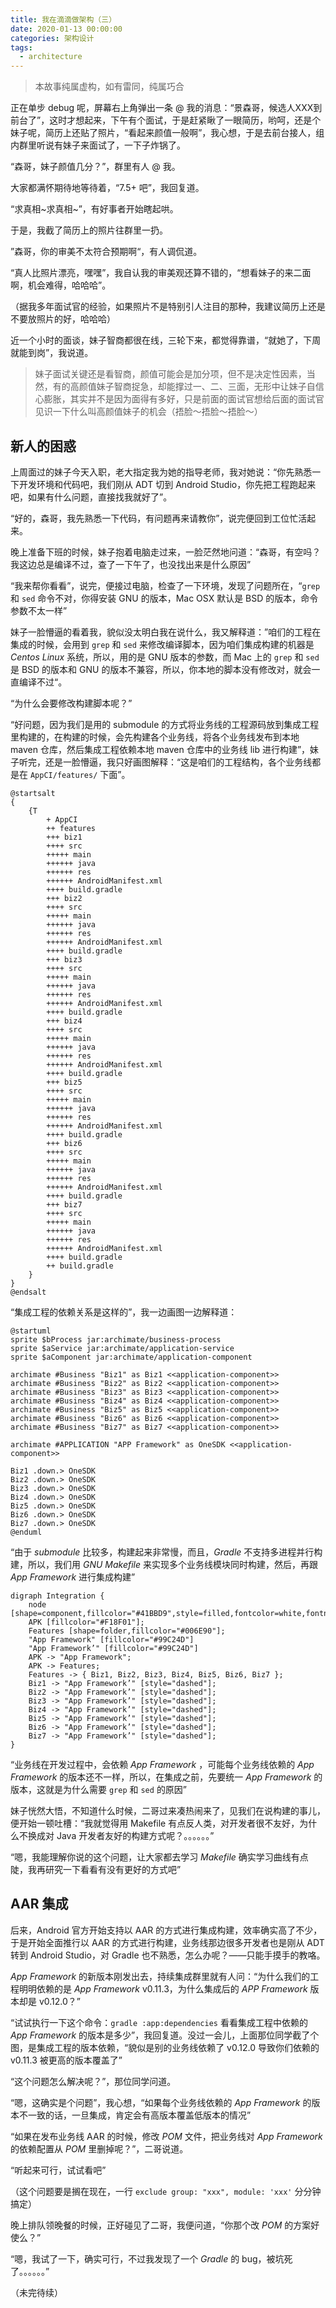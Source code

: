 ```yaml
---
title: 我在滴滴做架构（三）
date: 2020-01-13 00:00:00
categories: 架构设计
tags:
  - architecture
---
```


> 本故事纯属虚构，如有雷同，纯属巧合

正在单步 debug 呢，屏幕右上角弹出一条 @ 我的消息：“景森哥，候选人XXX到前台了”，这时才想起来，下午有个面试，于是赶紧瞅了一眼简历，哟呵，还是个妹子呢，简历上还贴了照片，“看起来颜值一般啊”，我心想，于是去前台接人，组内群里听说有妹子来面试了，一下子炸锅了。

“森哥，妹子颜值几分？”，群里有人 @ 我。

大家都满怀期待地等待着，“7.5+ 吧”，我回复道。

“求真相\~求真相\~”，有好事者开始瞎起哄。

于是，我截了简历上的照片往群里一扔。

”森哥，你的审美不太符合预期啊“，有人调侃道。

“真人比照片漂亮，嘿嘿”，我自认我的审美观还算不错的，“想看妹子的来二面啊，机会难得，哈哈哈”。

（据我多年面试官的经验，如果照片不是特别引人注目的那种，我建议简历上还是不要放照片的好，哈哈哈）

近一个小时的面谈，妹子智商都很在线，三轮下来，都觉得靠谱，“就她了，下周就能到岗”，我说道。

> 妹子面试关键还是看智商，颜值可能会是加分项，但不是决定性因素，当然，有的高颜值妹子智商捉急，却能撑过一、二、三面，无形中让妹子自信心膨胀，其实并不是因为面得有多好，只是前面的面试官想给后面的面试官见识一下什么叫高颜值妹子的机会（捂脸〜捂脸〜捂脸〜）

## 新人的困惑

上周面过的妹子今天入职，老大指定我为她的指导老师，我对她说：“你先熟悉一下开发环境和代码吧，我们刚从 ADT 切到 Android Studio，你先把工程跑起来吧，如果有什么问题，直接找我就好了”。

“好的，森哥，我先熟悉一下代码，有问题再来请教你”，说完便回到工位忙活起来。

晚上准备下班的时候，妹子抱着电脑走过来，一脸茫然地问道：“森哥，有空吗？我这边总是编译不过，查了一下午了，也没找出来是什么原因”

“我来帮你看看”，说完，便接过电脑，检查了一下环境，发现了问题所在，“`grep` 和 `sed` 命令不对，你得安装 GNU 的版本，Mac OSX 默认是 BSD 的版本，命令参数不太一样”

妹子一脸懵逼的看着我，貌似没太明白我在说什么，我又解释道：”咱们的工程在集成的时候，会用到 `grep` 和 `sed` 来修改编译脚本，因为咱们集成构建的机器是 *Centos Linux* 系统，所以，用的是 GNU 版本的参数，而 Mac 上的 `grep` 和 `sed` 是 BSD 的版本和 GNU 的版本不兼容，所以，你本地的脚本没有修改对，就会一直编译不过“。

“为什么会要修改构建脚本呢？”

“好问题，因为我们是用的 submodule 的方式将业务线的工程源码放到集成工程里构建的，在构建的时候，会先构建各个业务线，将各个业务线发布到本地 maven 仓库，然后集成工程依赖本地 maven 仓库中的业务线 lib 进行构建”，妹子听完，还是一脸懵逼，我只好画图解释：“这是咱们的工程结构，各个业务线都是在 `AppCI/features/` 下面”。

```plantuml
@startsalt
{
	{T
		+ AppCI
		++ features
		+++ biz1
		++++ src
		+++++ main
		++++++ java
		++++++ res
		++++++ AndroidManifest.xml
		++++ build.gradle
		+++ biz2
		++++ src
		+++++ main
		++++++ java
		++++++ res
		++++++ AndroidManifest.xml
		++++ build.gradle
		+++ biz3
		++++ src
		+++++ main
		++++++ java
		++++++ res
		++++++ AndroidManifest.xml
		++++ build.gradle
		+++ biz4
		++++ src
		+++++ main
		++++++ java
		++++++ res
		++++++ AndroidManifest.xml
		++++ build.gradle
		+++ biz5
		++++ src
		+++++ main
		++++++ java
		++++++ res
		++++++ AndroidManifest.xml
		++++ build.gradle
		+++ biz6
		++++ src
		+++++ main
		++++++ java
		++++++ res
		++++++ AndroidManifest.xml
		++++ build.gradle
		+++ biz7
		++++ src
		+++++ main
		++++++ java
		++++++ res
		++++++ AndroidManifest.xml
		++++ build.gradle
		++ build.gradle
	}
}
@endsalt
```

“集成工程的依赖关系是这样的”，我一边画图一边解释道：

```plantuml
@startuml
sprite $bProcess jar:archimate/business-process
sprite $aService jar:archimate/application-service
sprite $aComponent jar:archimate/application-component

archimate #Business "Biz1" as Biz1 <<application-component>>
archimate #Business "Biz2" as Biz2 <<application-component>>
archimate #Business "Biz3" as Biz3 <<application-component>>
archimate #Business "Biz4" as Biz4 <<application-component>>
archimate #Business "Biz5" as Biz5 <<application-component>>
archimate #Business "Biz6" as Biz6 <<application-component>>
archimate #Business "Biz7" as Biz7 <<application-component>>

archimate #APPLICATION "APP Framework" as OneSDK <<application-component>>

Biz1 .down.> OneSDK
Biz2 .down.> OneSDK
Biz3 .down.> OneSDK
Biz4 .down.> OneSDK
Biz5 .down.> OneSDK
Biz6 .down.> OneSDK
Biz7 .down.> OneSDK
@enduml
```

“由于 *submodule* 比较多，构建起来非常慢，而且，*Gradle* 不支持多进程并行构建，所以，我们用 *GNU Makefile* 来实现多个业务线模块同时构建，然后，再跟 *App Framework* 进行集成构建”

```graphviz
digraph Integration {
	node [shape=component,fillcolor="#41BBD9",style=filled,fontcolor=white,fontname=Helvetica];
	APK [fillcolor="#F18F01"];
	Features [shape=folder,fillcolor="#006E90"];
	"App Framework" [fillcolor="#99C24D"]
	"App Framework’" [fillcolor="#99C24D"]
    APK -> "App Framework";
    APK -> Features;
    Features -> { Biz1, Biz2, Biz3, Biz4, Biz5, Biz6, Biz7 };
    Biz1 -> "App Framework’" [style="dashed"];
    Biz2 -> "App Framework’" [style="dashed"];
    Biz3 -> "App Framework’" [style="dashed"];
    Biz4 -> "App Framework’" [style="dashed"];
    Biz5 -> "App Framework’" [style="dashed"];
    Biz6 -> "App Framework’" [style="dashed"];
    Biz7 -> "App Framework’" [style="dashed"];
}
```

“业务线在开发过程中，会依赖 *App Framework* ，可能每个业务线依赖的 *App Framework* 的版本还不一样，所以，在集成之前，先要统一 *App Framework* 的版本，这就是为什么需要 `grep` 和 `sed` 的原因”

妹子恍然大悟，不知道什么时候，二哥过来凑热闹来了，见我们在说构建的事儿，便开始一顿吐槽：“我就觉得用 Makefile 有点反人类，对开发者很不友好，为什么不换成对 Java 开发者友好的构建方式呢？。。。。。。”

“嗯，我能理解你说的这个问题，让大家都去学习 *Makefile* 确实学习曲线有点陡，我再研究一下看看有没有更好的方式吧”

## AAR 集成

后来，Android 官方开始支持以 AAR 的方式进行集成构建，效率确实高了不少，于是开始全面推行以 AAR 的方式进行构建，业务线那边很多开发者也是刚从 ADT 转到 Android Studio，对 Gradle 也不熟悉，怎么办呢？——只能手摸手的教咯。

*App Framework* 的新版本刚发出去，持续集成群里就有人问：“为什么我们的工程明明依赖的是 *App Framework* v0.11.3，为什么集成后的 *APP Framework* 版本却是 v0.12.0？”

“试试执行一下这个命令：`gradle :app:dependencies` 看看集成工程中依赖的 *App Framework* 的版本是多少”，我回复道。没过一会儿，上面那位同学截了个图，是集成工程的版本依赖，“貌似是别的业务线依赖了 v0.12.0 导致你们依赖的 v0.11.3 被更高的版本覆盖了”

“这个问题怎么解决呢？”，那位同学问道。

“嗯，这确实是个问题”，我心想，“如果每个业务线依赖的 *App Framework* 的版本不一致的话，一旦集成，肯定会有高版本覆盖低版本的情况”

“如果在发布业务线 AAR 的时候，修改 *POM* 文件，把业务线对 *App Framework* 的依赖配置从 *POM* 里删掉呢？”，二哥说道。

“听起来可行，试试看吧”

（这个问题要是搁在现在，一行 `exclude group: "xxx", module: 'xxx'` 分分钟搞定）

晚上排队领晚餐的时候，正好碰见了二哥，我便问道，“你那个改 *POM* 的方案好使么？”

“嗯，我试了一下，确实可行，不过我发现了一个 *Gradle* 的 bug，被坑死了。。。。。。”

（未完待续）
